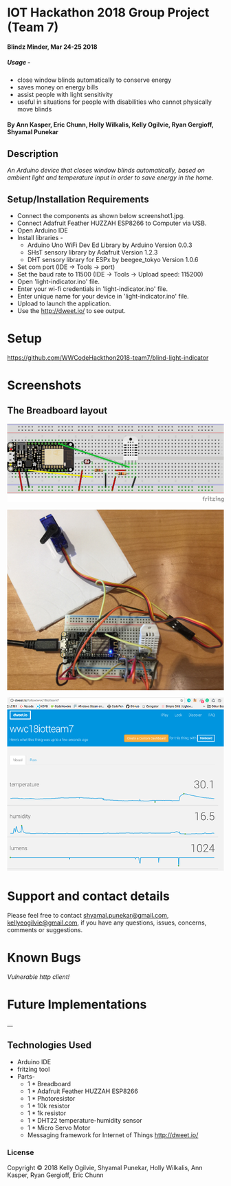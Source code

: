 # IOT Hackathon 2018 Group Project (Team 7)

#### Blindz Minder, Mar 24-25 2018

##### Usage -

* close window blinds automatically to conserve energy
* saves money on energy bills
* assist people with light sensitivity
* useful in situations for people with disabilities who cannot physically move blinds


#### By Ann Kasper, Eric Chunn, Holly Wilkalis, Kelly Ogilvie, Ryan Gergioff, Shyamal Punekar

## Description

_An Arduino device that closes window blinds automatically, based on ambient light and temperature input in order to save energy in the home._

## Setup/Installation Requirements

* Connect the components as shown below screenshot1.jpg.
* Connect Adafruit Feather HUZZAH ESP8266 to Computer via USB.
* Open Arduino IDE
* Install libraries -
  * Arduino Uno WiFi Dev Ed Library by Arduino Version 0.0.3
  * SHsT sensory library by Adafruit Version 1.2.3
  * DHT sensory library for ESPx by beegee_tokyo Version 1.0.6
* Set com port (IDE -> Tools -> port)
* Set the baud rate to 11500 (IDE -> Tools -> Upload speed: 115200)
* Open 'light-indicator.ino' file.
* Enter your wi-fi credentials in 'light-indicator.ino' file.
* Enter unique name for your device in 'light-indicator.ino' file.
* Upload to launch the application.
* Use the http://dweet.io/ to see output.


# Setup
  https://github.com/WWCodeHackthon2018-team7/blind-light-indicator

# Screenshots
## The Breadboard layout

![Schematic presentation](images/screenshot1.jpg)

![connections](images/screenshot2.jpg)

![Simple data sharing](images/screenshot3.png)

# Support and contact details

  Please feel free to contact shyamal.punekar@gmail.com, kellyeogilvie@gmail.com, if you have any questions, issues, concerns, comments or suggestions.

# Known Bugs
  _Vulnerable http client!_

# Future Implementations
  __

## Technologies Used

* Arduino IDE
* fritzing tool
* Parts-
  * 1 * Breadboard
  * 1 * Adafruit Feather HUZZAH ESP8266
  * 1 * Photoresistor
  * 1 * 10k resistor
  * 1 * 1k resistor
  * 1 * DHT22 temperature-humidity sensor
  * 1 * Micro Servo Motor
  * Messaging framework for Internet of Things http://dweet.io/


### License

Copyright &copy; 2018 Kelly Ogilvie, Shyamal Punekar, Holly Wilkalis, Ann Kasper, Ryan Gergioff, Eric Chunn